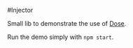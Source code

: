 #Injector

Small lib to demonstrate the use of [Dose](https://github.com/GermainBergeron/dose).

Run the demo simply with `npm start`. 
